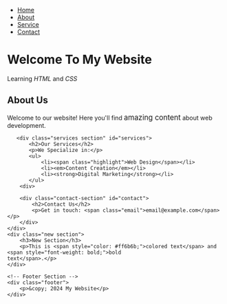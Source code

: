 <!DOCTYPE html>
<html lang="en">
<head>
    <meta charset="UTF-8">
    <meta name="viewport" content="width=device-width, initial-scale=1.0">
    <title>My Enhanced Website</title>
    <style>
        /*we'll add CSS here later*/
    </style> 
</head>
<body> 
   <!-- Navigation Section -->
   <div class="nav container">
       <nav class="main-nav">
           <ul>
               <li><a href="#home">Home</a></li>
               <li><a href="#about">About</a></li>
               <li><a href="#service">Service</a></li>
               <li><a href="#contact">Contact</a></li>
           </ul>
       </nav>
   </div>

   <!-- Header Section -->
   <div class="header">
       <h1>Welcome To My Website</h1>
       <p class="subtitle">Learning <em>HTML</em> and <em>CSS</em></p>
   </div>

   <!-- Main Content Section -->
   <div class="main-content">
       <div class="about-section" id="about">
           <h2>About Us</h2>
           <p>Welcome to our website! Here you'll find <span style="font-size: 1.2em;">amazing content</span>
        about web development.</p>
       </div>

       <div class="services section" id="services">
           <h2>Our Services</h2>
           <p>We Specialize in:</p>
           <ul>
               <li><span class="highlight">Web Design</span></li>
               <li><em>Content Creation</em></li>
               <li><strong>Digital Marketing</strong></li>
           </ul>
        <div>

        <div class="contact-section" id="contact">
            <h2>Contact Us</h2>
            <p>Get in touch: <span class="email">email@example.com</span></p>
        </div>
    </div>
    <div class="new section">
        <h3>New Section</h3>
        <p>This is <span style="color: #ff6b6b;">colored text</span> and     <span style="font-weight: bold;">bold
    text</span>.</p>
    </div>

    <!-- Footer Section -->
    <div class="footer">
        <p>&copy; 2024 My Website</p>
    </div>
</body>
</html>
        
    
       


     




        
    
    
    
    
    
    
    
    
    
    
    
    
    
    
    
    
    
    
    
    
    
   
            
        










</html>

